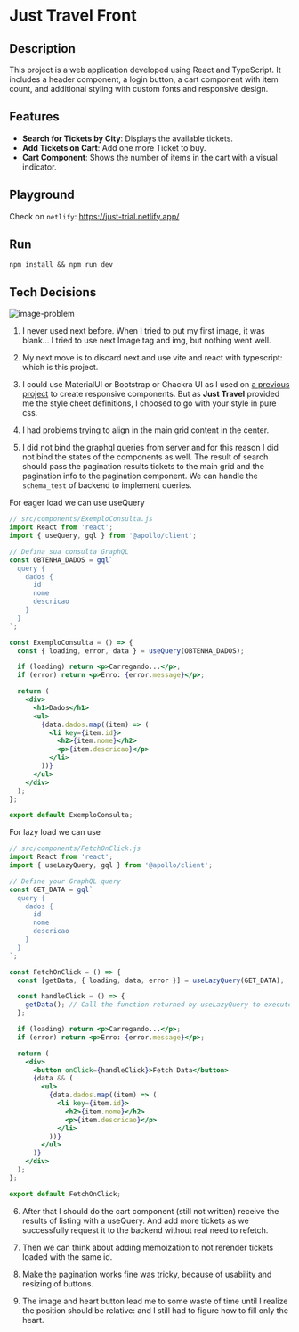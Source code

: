 # Just Travel Front

## Description

This project is a web application developed using React and TypeScript. It includes a header component, a login button, a cart component with item count, and additional styling with custom fonts and responsive design.

## Features

- **Search for Tickets by City**: Displays the available tickets.
- **Add Tickets on Cart**: Add one more Ticket to buy.
- **Cart Component**: Shows the number of items in the cart with a visual indicator.

## Playground

Check on `netlify`: https://just-trial.netlify.app/

## Run

`npm install && npm run dev`

## Tech Decisions

![image-problem](https://github.com/user-attachments/assets/593da14a-af1f-4fb3-98d8-c5efe1cd9cd1)
1. I never used next before. When I tried to put my first image, it was blank... I tried to use next Image tag and img, but nothing went well.

2. My next move is to discard next and use vite and react with typescript: which is this project.

3. I could use MaterialUI or Bootstrap or Chackra UI as I used on [a previous project](https://github.com/twygo-trial/twygo-select-front) 
to create responsive components. But as **Just Travel** provided me the style cheet definitions, I choosed to go with your style in pure css.

4. I had problems trying to align in the main grid content in the center.

5. I did not bind the graphql queries from server and for this reason I did not bind the states of the components as well. The result of search should pass the pagination results tickets to the main grid and the pagination info to the pagination component. We can handle the `schema_test` of backend to implement queries.

For eager load we can use useQuery
```jsx
// src/components/ExemploConsulta.js
import React from 'react';
import { useQuery, gql } from '@apollo/client';

// Defina sua consulta GraphQL
const OBTENHA_DADOS = gql`
  query {
    dados {
      id
      nome
      descricao
    }
  }
`;

const ExemploConsulta = () => {
  const { loading, error, data } = useQuery(OBTENHA_DADOS);

  if (loading) return <p>Carregando...</p>;
  if (error) return <p>Erro: {error.message}</p>;

  return (
    <div>
      <h1>Dados</h1>
      <ul>
        {data.dados.map((item) => (
          <li key={item.id}>
            <h2>{item.nome}</h2>
            <p>{item.descricao}</p>
          </li>
        ))}
      </ul>
    </div>
  );
};

export default ExemploConsulta;
```

For lazy load we can use
```jsx
// src/components/FetchOnClick.js
import React from 'react';
import { useLazyQuery, gql } from '@apollo/client';

// Define your GraphQL query
const GET_DATA = gql`
  query {
    dados {
      id
      nome
      descricao
    }
  }
`;

const FetchOnClick = () => {
  const [getData, { loading, data, error }] = useLazyQuery(GET_DATA);

  const handleClick = () => {
    getData(); // Call the function returned by useLazyQuery to execute the query
  };

  if (loading) return <p>Carregando...</p>;
  if (error) return <p>Erro: {error.message}</p>;

  return (
    <div>
      <button onClick={handleClick}>Fetch Data</button>
      {data && (
        <ul>
          {data.dados.map((item) => (
            <li key={item.id}>
              <h2>{item.nome}</h2>
              <p>{item.descricao}</p>
            </li>
          ))}
        </ul>
      )}
    </div>
  );
};

export default FetchOnClick;
```

6. After that I should do the cart component (still not written) receive the results of listing with a useQuery. And add more tickets as we successfully request it to the backend without real need to refetch.

7. Then we can think about adding memoization to not rerender tickets loaded with the same id.

8. Make the pagination works fine was tricky, because of usability and resizing of buttons.

9. The image and heart button lead me to some waste of time until I realize the position should be relative: and I still had to figure how to fill only the heart.
